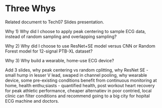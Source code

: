 # Three Whys  
Related document to Tech07 Slides presentation.  

Why 1) Why did I choose to apply peak centering to sample ECG data, instead of random sampling and overlapping sampling?  


Why 2) Why did I choose to use ResNet+SE model versus CNN or Random Forest model for 12-signal PTB-XL dataset?  


Why 3) Why build a wearable, home-use ECG device?  


Add 3 slides, why peak centering vs random cplitting, why ResNet SE - small hump in lesser V lead, swaped in channel pooling, why wearable device, some pre-existing conditions benefit from continuous monitoring at home, health enthu;siasts - quantified health, post workout heart recovery for peak athletic performance, cheaper alternatiev in poor contried, local clinic can filter conditions and recommend going to a big city for hopital ECG machine and doctors.
